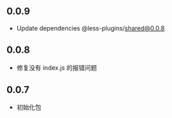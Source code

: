 ## 0.0.9

-   Update dependencies @less-plugins/shared@0.0.8

## 0.0.8

-   修复没有 index.js 的报错问题

## 0.0.7

-   初始化包
